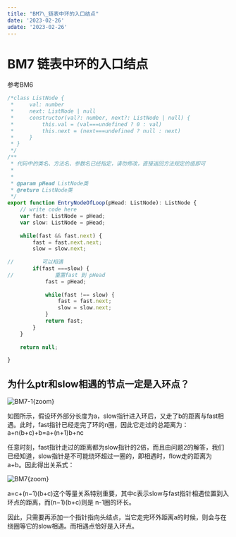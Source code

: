```yaml
---
title: "BM7\_链表中环的入口结点"
date: '2023-02-26'
udate: '2023-02-26'
---
```

# BM7 链表中环的入口结点
参考BM6

```jsx
/*class ListNode {
 *     val: number
 *     next: ListNode | null
 *     constructor(val?: number, next?: ListNode | null) {
 *         this.val = (val===undefined ? 0 : val)
 *         this.next = (next===undefined ? null : next)
 *     }
 * }
 */
/**
 * 代码中的类名、方法名、参数名已经指定，请勿修改，直接返回方法规定的值即可
 *
 * 
 * @param pHead ListNode类 
 * @return ListNode类
 */
export function EntryNodeOfLoop(pHead: ListNode): ListNode {
    // write code here
    var fast: ListNode = pHead;
    var slow: ListNode = pHead;
    
    while(fast && fast.next) {
        fast = fast.next.next;
        slow = slow.next;
        
//         可以相遇
        if(fast ===slow) {
//             重置fast 到 pHead
            fast = pHead;
            
            while(fast !== slow) {
                fast = fast.next;
                slow = slow.next;
            }
            return fast;
        }
    }
    
    return null;
    
}
```

## **为什么ptr和slow相遇的节点一定是入环点？**

![BM7-1](/BM7-1.jpg){zoom}

如图所示，假设环外部分长度为a，slow指针进入环后，又走了b的距离与fast相遇。此时，fast指针已经走完了环的n圈，因此它走过的总距离为： a+n(b+c)+b=a+(n+1)b+nc

任意时刻，fast指针走过的距离都为slow指针的2倍，而且由问题2的解答，我们已经知道，slow指针是不可能绕环超过一圈的，即相遇时，flow走的距离为a+b。因此得出关系式：

![BM7](/BM7.svg){zoom}

a=c+(n−1)(b+c)这个等量关系特别重要，其中c表示slow与fast指针相遇位置到入环点的距离，而(n−1)(b+c)则是 n-1圈的环长。

因此，只需要再添加一个指针指向头结点，当它走完环外距离a的时候，则会与在绕圈等它的slow相遇。而相遇点恰好是入环点。
